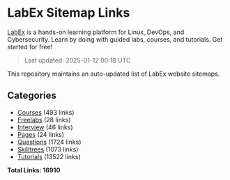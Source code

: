 # LabEx Sitemap Links

[LabEx](https://labex.io) is a hands-on learning platform for Linux, DevOps, and Cybersecurity. Learn by doing with guided labs, courses, and tutorials. Get started for free!

> Last updated: 2025-01-12 00:18 UTC

This repository maintains an auto-updated list of LabEx website sitemaps.

## Categories

- [Courses](sitemaps/courses.md) (493 links)
- [Freelabs](sitemaps/freelabs.md) (28 links)
- [Interview](sitemaps/interview.md) (46 links)
- [Pages](sitemaps/pages.md) (24 links)
- [Questions](sitemaps/questions.md) (1724 links)
- [Skilltrees](sitemaps/skilltrees.md) (1073 links)
- [Tutorials](sitemaps/tutorials.md) (13522 links)

**Total Links: 16910**

